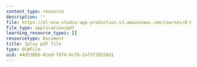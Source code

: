 ```yaml
---
content_type: resource
description: ''
file: https://ol-ocw-studio-app-production.s3.amazonaws.com/courses/8-01sc-classical-mechanics-fall-2016/44d5388b6ced7d746cf62af3f26520d1_0mGd0JUmgm8.pdf
file_type: application/pdf
learning_resource_types: []
resourcetype: Document
title: 3play pdf file
type: OCWFile
uid: 44d5388b-6ced-7d74-6cf6-2af3f26520d1
---
```

